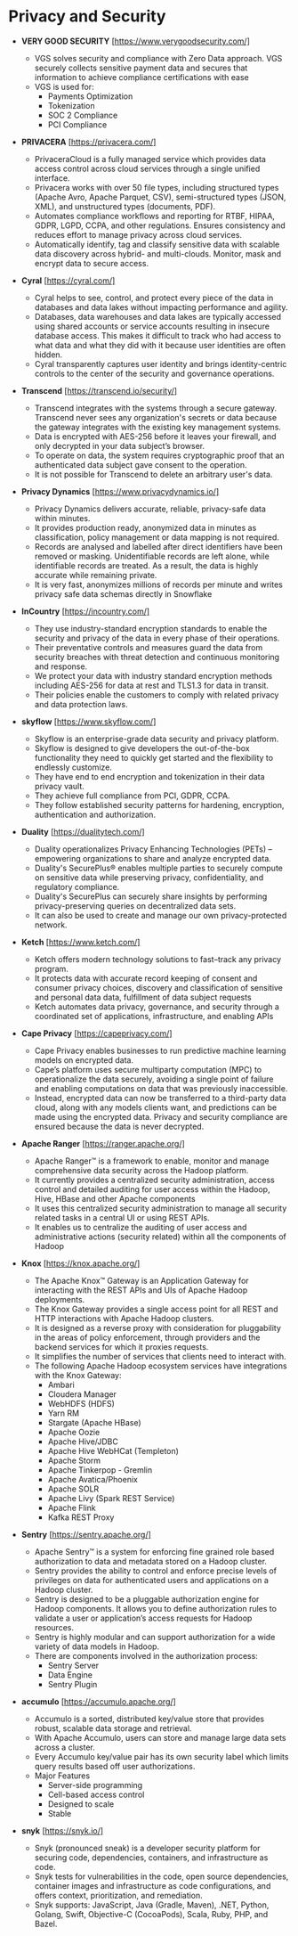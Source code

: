 # Privacy and Security

- **VERY GOOD SECURITY** [https://www.verygoodsecurity.com/]
  - VGS solves security and compliance with Zero Data approach. VGS securely collects sensitive payment data and secures that information to achieve compliance certifications with ease
  - VGS is used for:
    - Payments Optimization
    - Tokenization
    - SOC 2 Compliance
    - PCI Compliance

- **PRIVACERA** [https://privacera.com/]
  - PrivaceraCloud is a fully managed service which provides data access control across cloud services through a single unified interface.
  - Privacera works with over 50 file types, including structured types (Apache Avro, Apache Parquet, CSV), semi-structured types (JSON, XML), and unstructured types (documents, PDF).
  - Automates compliance workflows and reporting for RTBF, HIPAA, GDPR, LGPD, CCPA, and other regulations. Ensures consistency and reduces effort to manage privacy across cloud services.
  - Automatically identify, tag and classify sensitive data with scalable data discovery across hybrid- and multi-clouds. Monitor, mask and encrypt data to secure access.
  
- **Cyral** [https://cyral.com/]
  - Cyral helps to see, control, and protect every piece of the data in databases and data lakes without impacting performance and agility.
  - Databases, data warehouses and data lakes are typically accessed using shared accounts or service accounts resulting in insecure database access. This makes it difficult to track who had access to what data and what they did with it because user identities are often hidden.
  - Cyral transparently captures user identity and brings identity-centric controls to the center of the security and governance operations.

- **Transcend** [https://transcend.io/security/]
  - Transcend integrates with the systems through a secure gateway. Transcend never sees any organization's secrets or data because the gateway integrates with the existing key management systems.
  - Data is encrypted with AES-256 before it leaves your firewall, and only decrypted in your data subject’s browser.
  - To operate on data, the system requires cryptographic proof that an authenticated data subject gave consent to the operation.
  - It is not possible for Transcend to delete an arbitrary user's data.

- **Privacy Dynamics** [https://www.privacydynamics.io/]
  - Privacy Dynamics delivers accurate, reliable, privacy-safe data within minutes.
  - It provides production ready, anonymized data in minutes as classification, policy management or data mapping is not required.
  - Records are analysed and labelled after direct identifiers have been removed or masking. Unidentifiable records are left alone, while identifiable records are treated. As a result, the data is highly accurate while remaining private.
  - It is very fast, anonymizes millions of records per minute and writes privacy safe data schemas directly in Snowflake

- **InCountry** [https://incountry.com/]
  - They use industry-standard encryption standards to enable the security and privacy of the data in every phase of their operations.
  - Their preventative controls and measures guard the data from security breaches with threat detection and continuous monitoring and response.
  - We protect your data with industry standard encryption methods including AES-256 for data at rest and TLS1.3 for data in transit.
  - Their policies enable the customers to comply with related privacy and data protection laws.

- **skyflow** [https://www.skyflow.com/]
  - Skyflow is an enterprise-grade data security and privacy platform.
  - Skyflow is designed to give developers the out-of-the-box functionality they need to quickly get started and the flexibility to endlessly customize.
  - They have end to end encryption and tokenization in their data privacy vault.
  - They achieve full compliance from PCI, GDPR, CCPA.
  - They follow established security patterns for hardening, encryption, authentication and authorization.

- **Duality** [https://dualitytech.com/]
  - Duality operationalizes Privacy Enhancing Technologies (PETs) – empowering organizations to share and analyze encrypted data.
  - Duality's SecurePlus® enables multiple parties to securely compute on sensitive data while preserving privacy, confidentiality, and regulatory compliance.
  - Duality's SecurePlus can securely share insights by performing privacy-preserving queries on decentralized data sets.
  - It can also be used to create and manage our own privacy-protected network.

- **Ketch** [https://www.ketch.com/]
  - Ketch offers modern technology solutions to fast–track any privacy program.
  - It protects data with accurate record keeping of consent and consumer privacy choices, discovery and classification of sensitive and personal data data, fulfillment of data subject requests
  - Ketch automates data privacy, governance, and security through a coordinated set of applications, infrastructure, and enabling APIs

- **Cape Privacy** [https://capeprivacy.com/]
  - Cape Privacy enables businesses to run predictive machine learning models on encrypted data.
  - Cape’s platform uses secure multiparty computation (MPC) to operationalize the data securely, avoiding a single point of failure and enabling computations on data that was previously inaccessible.
  - Instead, encrypted data can now be transferred to a third-party data cloud, along with any models clients want, and predictions can be made using the encrypted data. Privacy and security compliance are ensured because the data is never decrypted.

- **Apache Ranger** [https://ranger.apache.org/]
  - Apache Ranger™ is a framework to enable, monitor and manage comprehensive data security across the Hadoop platform.
  - It currently provides a centralized security administration, access control and detailed auditing for user access within the Hadoop, Hive, HBase and other Apache components
  - It uses this centralized security administration to manage all security related tasks in a central UI or using REST APIs.
  - It enables us to centralize the auditing of user access and administrative actions (security related) within all the components of Hadoop

- **Knox** [https://knox.apache.org/]
  - The Apache Knox™ Gateway is an Application Gateway for interacting with the REST APIs and UIs of Apache Hadoop deployments.
  - The Knox Gateway provides a single access point for all REST and HTTP interactions with Apache Hadoop clusters.
  - It is designed as a reverse proxy with consideration for pluggability in the areas of policy enforcement, through providers and the backend services for which it proxies requests.
  - It simplifies the number of services that clients need to interact with.
  - The following Apache Hadoop ecosystem services have integrations with the Knox Gateway:
    - Ambari
    - Cloudera Manager
    - WebHDFS (HDFS)
    - Yarn RM
    - Stargate (Apache HBase)
    - Apache Oozie
    - Apache Hive/JDBC
    - Apache Hive WebHCat (Templeton)
    - Apache Storm
    - Apache Tinkerpop - Gremlin
    - Apache Avatica/Phoenix
    - Apache SOLR
    - Apache Livy (Spark REST Service)
    - Apache Flink
    - Kafka REST Proxy

- **Sentry** [https://sentry.apache.org/]
  - Apache Sentry™ is a system for enforcing fine grained role based authorization to data and metadata stored on a Hadoop cluster.
  - Sentry provides the ability to control and enforce precise levels of privileges on data for authenticated users and applications on a Hadoop cluster.
  - Sentry is designed to be a pluggable authorization engine for Hadoop components. It allows you to define authorization rules to validate a user or application’s access requests for Hadoop resources.
  - Sentry is highly modular and can support authorization for a wide variety of data models in Hadoop.
  - There are components involved in the authorization process:
    - Sentry Server
    - Data Engine
    - Sentry Plugin

- **accumulo** [https://accumulo.apache.org/]
  - Accumulo is a sorted, distributed key/value store that provides robust, scalable data storage and retrieval.
  - With Apache Accumulo, users can store and manage large data sets across a cluster.
  - Every Accumulo key/value pair has its own security label which limits query results based off user authorizations.
  - Major Features
    - Server-side programming
    - Cell-based access control
    - Designed to scale
    - Stable

- **snyk** [https://snyk.io/]
  - Snyk (pronounced sneak) is a developer security platform for securing code, dependencies, containers, and infrastructure as code.
  - Snyk tests for vulnerabilities in the code, open source dependencies, container images and infrastructure as code configurations, and offers context, prioritization, and remediation.
  - Snyk supports: JavaScript, Java (Gradle, Maven), .NET, Python, Golang, Swift, Objective-C (CocoaPods), Scala, Ruby, PHP, and Bazel.
